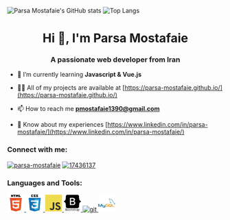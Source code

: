 ![Parsa Mostafaie's GitHub stats](https://github-readme-stats.vercel.app/api?username=parsa-mostafaie&show_icons=true&theme=transparent)
![Top Langs](https://github-readme-stats.vercel.app/api/top-langs/?username=parsa-mostafaie&layout=compact) 

<h1 align="center">Hi 👋, I'm Parsa Mostafaie</h1>
<h3 align="center">A passionate web developer from Iran</h3>

- 🌱 I’m currently learning **Javascript & Vue.js**

- 👨‍💻 All of my projects are available at [https://parsa-mostafaie.github.io/](https://parsa-mostafaie.github.io/)

- 📫 How to reach me **pmostafaie1390@gmail.com**

- 📄 Know about my experiences [https://www.linkedin.com/in/parsa-mostafaie/](https://www.linkedin.com/in/parsa-mostafaie/)

<h3 align="left">Connect with me:</h3>
<p align="left">
<a href="https://linkedin.com/in/parsa-mostafaie" target="blank"><img align="center" src="https://raw.githubusercontent.com/rahuldkjain/github-profile-readme-generator/master/src/images/icons/Social/linked-in-alt.svg" alt="parsa-mostafaie" height="30" width="40" /></a>
<a href="https://stackoverflow.com/users/17436137" target="blank"><img align="center" src="https://raw.githubusercontent.com/rahuldkjain/github-profile-readme-generator/master/src/images/icons/Social/stack-overflow.svg" alt="17436137" height="30" width="40" /></a>
</p>

<h3 align="left">Languages and Tools:</h3>
<p align="left"><a href="https://www.w3.org/html/" target="_blank" rel="noreferrer"> <img src="https://raw.githubusercontent.com/devicons/devicon/master/icons/html5/html5-original-wordmark.svg" alt="html5" width="40" height="40"/> </a><a href="https://www.w3schools.com/css/" target="_blank" rel="noreferrer"> <img src="https://raw.githubusercontent.com/devicons/devicon/master/icons/css3/css3-original-wordmark.svg" alt="css3" width="40" height="40"/> </a><a href="https://developer.mozilla.org/en-US/docs/Web/JavaScript" target="_blank" rel="noreferrer"> <img src="https://raw.githubusercontent.com/devicons/devicon/master/icons/javascript/javascript-original.svg" alt="javascript" width="40" height="40"/> </a><a href="https://getbootstrap.com" target="_blank" rel="noreferrer"> <img src="https://raw.githubusercontent.com/devicons/devicon/master/icons/bootstrap/bootstrap-plain-wordmark.svg" alt="bootstrap" width="40" height="40"/> </a><a href="https://git-scm.com/" target="_blank" rel="noreferrer"> <img src="https://www.vectorlogo.zone/logos/git-scm/git-scm-icon.svg" alt="git" width="40" height="40"/> </a><a href="https://www.mysql.com/" target="_blank" rel="noreferrer"> <img src="https://raw.githubusercontent.com/devicons/devicon/master/icons/mysql/mysql-original-wordmark.svg" alt="mysql" width="40" height="40"/> </a>
</p>




<!--
**parsa-mostafaie/parsa-mostafaie** is a ✨ _special_ ✨ repository because its `README.md` (this file) appears on your GitHub profile.

Here are some ideas to get you started:

- 🔭 I’m currently working on ...
- 🌱 I’m currently learning ...
- 👯 I’m looking to collaborate on ...
- 🤔 I’m looking for help with ...
- 💬 Ask me about ...
- 📫 How to reach me: ...
- 😄 Pronouns: ...
- ⚡ Fun fact: ...
-->
